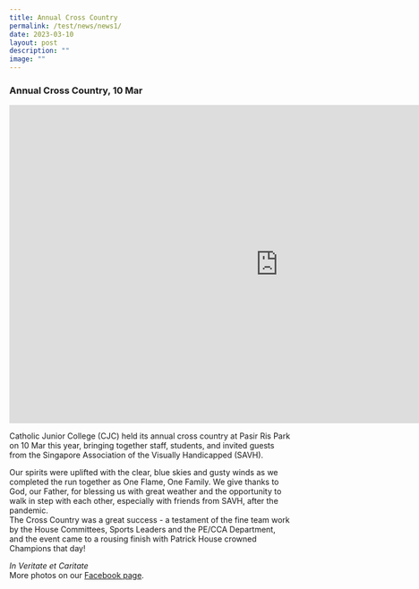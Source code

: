 ```yaml
---
title: Annual Cross Country
permalink: /test/news/news1/
date: 2023-03-10
layout: post
description: ""
image: ""
---
```



### **Annual Cross Country, 10 Mar**

<iframe allowfullscreen="true" height="569" width="960" frameborder="0" src="https://docs.google.com/presentation/d/e/2PACX-1vTb5FEkx_DPJZk2LYNQrbPoviR2O4balJxzzW_H7tLYdWptxNjKDPhRi-AT-zCXN2XTq7xMpLKwiX2r/embed?start=false&amp;loop=false&amp;delayms=3000"></iframe>

Catholic Junior College (CJC) held its annual cross country at Pasir Ris Park on 10 Mar this year, bringing together staff, students, and invited guests from the Singapore Association of the Visually Handicapped (SAVH).  
  
Our spirits were uplifted with the clear, blue skies and gusty winds as we completed the run together as One Flame, One Family. We give thanks to God, our Father, for blessing us with great weather and the opportunity to walk in step with each other, especially with friends from SAVH, after the pandemic.  
The Cross Country was a great success - a testament of the fine team work by the House Committees, Sports Leaders and the PE/CCA Department, and the event came to a rousing finish with Patrick House crowned Champions that day!

_In Veritate et Caritate_<br>
More photos on our&nbsp;[Facebook page](https://m.facebook.com/story.php?story_fbid=pfbid02DHPCDb4eHf7Tboquk1n6DEhidYsjFQREXbFGcaNdqKVyULTLv6wehPJaDSAsERdSl&amp;id=100063782370301&amp;mibextid=Nif5oz).